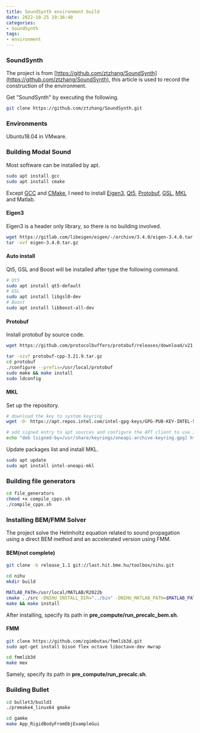 ```yaml
---
title: SoundSynth environment build
date: 2022-10-25 19:36:40
categories:
- SoundSynth
tags:
- environment
---
```


### SoundSynth

The project is from [https://github.com/ztzhang/SoundSynth](https://github.com/ztzhang/SoundSynth), this article is used to record the construction of the environment. 

Get "SoundSynth" by executing the following. 

```bash
git clone https://github.com/ztzhang/SoundSynth.git
```

### Environments

Ubuntu18.04 in VMware.

### Building Modal Sound

Most software can be installed by apt.

```bash
sudo apt install gcc
sudo apt install cmake
```

Except [GCC](https://gcc.gnu.org/) and [CMake](https://cmake.org/), I need to install [Eigen3](http://eigen.tuxfamily.org/index.php?title=Main_Page), [Qt5](https://doc.qt.io/qt-5/qt5-intro.html), [Protobuf](https://github.com/protocolbuffers/protobuf), [GSL](https://www.gnu.org/software/gsl/doc/html/index.html), [MKL](https://www.intel.com/content/www/us/en/developer/tools/oneapi/onemkl.html) and Matlab.

#### Eigen3

Eigen3 is a header only library, so there is no building involved. 

```bash
wget https://gitlab.com/libeigen/eigen/-/archive/3.4.0/eigen-3.4.0.tar.gz
tar -xvf eigen-3.4.0.tar.gz
```

#### Auto install

Qt5, GSL and Boost will be installed after type the following command.

```bash
# Qt5
sudo apt install qt5-default
# GSL
sudo apt install libgsl0-dev
# Boost
sudo apt install libboost-all-dev
```

#### Protobuf

Install protobuf by source code.

```bash
wget https://github.com/protocolbuffers/protobuf/releases/download/v21.9/protobuf-cpp-3.21.9.tar.gz

tar -xzvf protobuf-cpp-3.21.9.tar.gz
cd protobuf
./configure --prefix=/usr/local/protobuf
sudo make && make install
sudo ldconfig
```

#### MKL

Set up the repository.

```bash
# download the key to system keyring
wget -O- https://apt.repos.intel.com/intel-gpg-keys/GPG-PUB-KEY-INTEL-SW-PRODUCTS.PUB | gpg --dearmor | sudo tee /usr/share/keyrings/oneapi-archive-keyring.gpg > /dev/null

# add signed entry to apt sources and configure the APT client to use Intel repository:
echo "deb [signed-by=/usr/share/keyrings/oneapi-archive-keyring.gpg] https://apt.repos.intel.com/oneapi all main" | sudo tee /etc/apt/sources.list.d/oneAPI.list
```

Update packages list and install MKL.

```bash
sudo apt update
sudo apt install intel-oneapi-mkl
```

### Building file generators

```bash
cd file_generators
chmod +x compile_cpps.sh
./compile_cpps.sh
```

### Installing BEM/FMM Solver

The project solve the Helmholtz equation related to sound propagation using a direct BEM method and an accelerated version using FMM.

#### BEM(not complete)

```bash
git clone -b release_1.1 git://last.hit.bme.hu/toolbox/nihu.git

cd nihu
mkdir build

MATLAB_PATH=/usr/local/MATLAB/R2022b
cmake ../src -DNIHU_INSTALL_DIR="../bin" -DNIHU_MATLAB_PATH=$MATLAB_PATH
make && make install
```

After installing, specify its path in **pre_compute/run_precalc_bem.sh**.

#### FMM

```bash
git clone https://github.com/zgimbutas/fmmlib3d.git
sudo apt-get install bison flex octave liboctave-dev mwrap

cd fmmlib3d
make mex
```

Samely, specify its path in **pre_compute/run_precalc.sh**.

### Building Bullet

```bash
cd bullet3/build3
./premake4_linux64 gmake

cd gamke
make App_RigidBodyFromObjExampleGui
```

